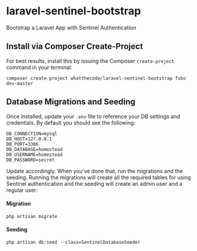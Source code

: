 # laravel-sentinel-bootstrap
Bootstrap a Laravel App with Sentinel Authentication

## Install via Composer Create-Project
For best results, install this by issuing the Composer `create-project` command in your terminal:

```
composer create-project whatthecode/laravel-sentinel-bootstrap fsbo dev-master
```

## Database Migrations and Seeding

Once installed, update your `.env` file to reference your DB settings and credentials. By default you should see the following:

```
DB_CONNECTION=mysql
DB_HOST=127.0.0.1
DB_PORT=3306
DB_DATABASE=homestead
DB_USERNAME=homestead
DB_PASSWORD=secret
```

Update accordingly. When you've done that, run the migrations and the seeding. Running the migrations will create all the required tables for using Sentinel authentication and the seeding will create an admin user and a regular user:

#### Migration

```
php artisan migrate
```

#### Seeding

```
php artisan db:seed --class=SentinelDatabaseSeeder
```
